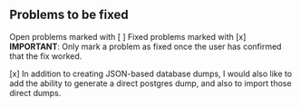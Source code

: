 ## Problems to be fixed

Open problems marked with [ ]
Fixed problems marked with [x]
**IMPORTANT**: Only mark a problem as fixed once the user has confirmed that the fix worked.

[x] In addition to creating JSON-based database dumps, I would also like to add the ability to generate a direct postgres dump, and also to import those direct dumps.